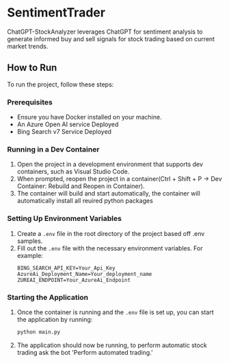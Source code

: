 # SentimentTrader
ChatGPT-StockAnalyzer leverages ChatGPT for sentiment analysis to generate informed buy and sell signals for stock trading based on current market trends.

## How to Run
To run the project, follow these steps:

### Prerequisites
- Ensure you have Docker installed on your machine.
- An Azure Open AI service Deployed
- Bing Search v7 Service Deployed 

### Running in a Dev Container
1. Open the project in a development environment that supports dev containers, such as Visual Studio Code.
2. When prompted, reopen the project in a container(Ctrl + Shift + P -> Dev Container: Rebuild and Reopen in Container).
3. The container will build and start automatically, the container will automatically install all reuired python packages

### Setting Up Environment Variables
1. Create a `.env` file in the root directory of the project based off .env samples.
2. Fill out the `.env` file with the necessary environment variables. For example:
    ```plaintext
    BING_SEARCH_API_KEY=Your_Api_Key
    AzureAi_Deployment_Name=Your_deployment_name
    ZUREAI_ENDPOINT=Your_AzureAi_Endpoint
    ```

### Starting the Application
1. Once the container is running and the `.env` file is set up, you can start the application by running:
    ```bash
    python main.py
    ```
2. The application should now be running, to perform automatic stock trading ask the bot 'Perform automated trading.'
